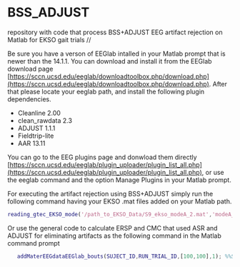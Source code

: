 # BSS_ADJUST

repository with code that process BSS+ADJUST EEG artifact rejection on Matlab for EKSO gait trials //

Be sure you have a verson of EEGlab intalled in your Matlab prompt that is newer than the 14.1.1. You can download and install it from the EEGlab download page [https://sccn.ucsd.edu/eeglab/downloadtoolbox.php/download.php](https://sccn.ucsd.edu/eeglab/downloadtoolbox.php/download.php). After that please locate your eeglab path, and install the following plugin dependencies.

- Cleanline 2.00
- clean_rawdata 2.3
- ADJUST 1.1.1
- Fieldtrip-lite
- AAR 13.11

You can go to the EEG plugins page and donwload them directly [https://sccn.ucsd.edu/eeglab/plugin_uploader/plugin_list_all.php](https://sccn.ucsd.edu/eeglab/plugin_uploader/plugin_list_all.php), or use the eeglab command and the option Manage Plugins in your Matlab prompt. 

For executing the artifact rejection using BSS+ADJUST simply run the following command having your EKSO .mat files added on your Matlab path.

```matlab
reading_gtec_EKSO_mode('/path_to_EKSO_Data/S9_ekso_modeA_2.mat','modeA_2')
```
Or use the general code to calculate ERSP and CMC that used ASR and ADJUST for eliminating artifacts as the following command in the Matlab command prompt

```matlab 
   addMaterEEGdataEEGlab_bouts(SUJECT_ID,RUN_TRIAL_ID,[100,100],1); %%SUBJECT_ID and RUN_TRIAL_ID are strings with subject and run/trial identifiers in your custom dataset. Please define that in the data directory apriori
```
